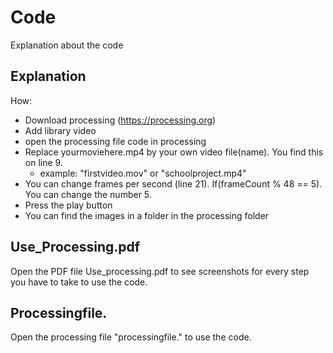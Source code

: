 # Code 

Explanation about the code 

## Explanation

How: 
- Download processing (https://processing.org) 
- Add library video
- open the processing file code in processing 
- Replace yourmoviehere.mp4 by your own video file(name). You find this on line 9. 
  - example: "firstvideo.mov" or "schoolproject.mp4" 
- You can change frames per second (line 21). If(frameCount % 48 == 5). You can change the number 5. 
- Press the play button 
- You can find the images in a folder in the processing folder

## Use_Processing.pdf
Open the PDF file Use_processing.pdf to see screenshots for every step you have to take to use the code. 

## Processingfile.
Open the processing file "processingfile." to use the code. 
